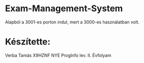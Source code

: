 # Exam-Management-System

Alapból a 3001-es porton indul, mert a 3000-es használatban volt.

# Készítette:
Verba Tamás
X9HZNF
NYE ProgInfo lev. II. Évfolyam

